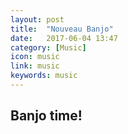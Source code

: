 ```yaml
---
layout: post
title:  "Nouveau Banjo"
date:   2017-06-04 13:47
category: [Music]
icon: music
link: music
keywords: music
---
```


<h2>Banjo time!</h2>
